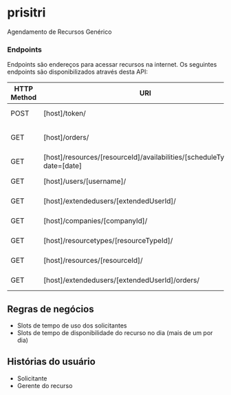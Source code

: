 # prisitri
Agendamento de Recursos Genérico


### Endpoints

Endpoints são endereços para acessar recursos na internet. Os seguintes endpoints são disponibilizados através desta API:

| HTTP Method | URI                                                                        | Ação
| ---         | ---                                                                        | ---
| POST        | [host]/token/                                                              | Obter o token JWT
| GET         | [host]/orders/                                                             | Solicitações do usuário autenticado
| GET         | [host]/resources/[resourceId]/availabilities/[scheduleTypeId]/?date=[date] | Obter o token JWT
| GET         | [host]/users/[username]/                                                   | Obter o token JWT
| GET         | [host]/extendedusers/[extendedUserId]/                                     | Obter o token JWT
| GET         | [host]/companies/[companyId]/                                              | Obter o token JWT
| GET         | [host]/resourcetypes/[resourceTypeId]/                                     | Obter o token JWT
| GET         | [host]/resources/[resourceId]/                                             | Obter o token JWT
| GET         | [host]/extendedusers/[extendedUserId]/orders/                              | Obter o token JWT


## Regras de negócios
* Slots de tempo de uso dos solicitantes
* Slots de tempo de disponibilidade do recurso no dia (mais de um por dia)

## Histórias do usuário
* Solicitante
* Gerente do recurso